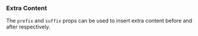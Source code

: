 ### Extra Content

The `prefix` and `suffix` props can be used to insert extra content before and after respectively.
